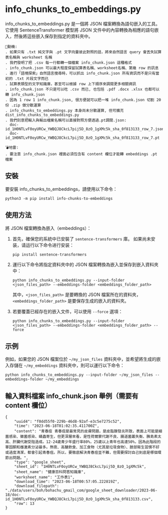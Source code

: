 # info_chunks_to_embeddings.py
info_chunks_to_embeddings.py 是一個將 JSON 檔案轉換為語句嵌入的工具。它使用 SentenceTransformer 模型將 JSON 文件中的內容轉換為相應的語句嵌入，然後將這些嵌入保存到指定的資料夾中。

```
🐔動機: 
. 如果只有 .txt 純文字與 .pt 文字向量彼此對照的話，將來自然語言 query 會丟失試算表名稱與 worksheet 名稱
. 我們發明了把 .csv 每一行都轉一個檔案 info_chunk.json 這種格式
. info_chunk.json 可以最大程度保留試算表名稱、worksheet名稱、第幾 row 的訊息
. 進行「語境探索」自然語言搜尋時，可以抓出 info_chunk.json 所有資訊而不是只有當初的 .txt 片段文字而已
. 試算表類型的文字知識庫，甚至可以根據 row 上下順序來調閱更多相關資訊
. info_chunk.json 不只是可以吃 .csv 而已, 也包括 .pdf .docx .xlsx 也都可以轉 info_chunk.json
. 因為 1 row 1 info_chunk.json, 很方便就可以把一堆 info_chunk.json 切割 20 份 .zip 做分散運算
. info_chunks_to_embeddings.py 本身尚未分散運算, 但可擴充 dist_info_chunks_to_embeddings.py
. 我們刻意把輸入與輸出檔案名稱可以直接對照方便透過.pt調閱.json:
  doc-id_1H0NTLvF0oyURCw_YWBQJ8CkcL7pij5D_8zO_1gXMc5k_sha_0f813133_row_7.json
  doc-id_1H0NTLvF0oyURCw_YWBQJ8CkcL7pij5D_8zO_1gXMc5k_sha_0f813133_row_7.pt

💣地雷: 
. 要注意 info_chunk.json 裡面必須包含有 content 欄位才能轉 embeddings .pt 檔案
```

## 安裝
要安裝 info_chunks_to_embeddings，請使用以下命令：
```
python3 -m pip install info-chunks-to-embeddings
```

## 使用方法
將 JSON 檔案轉換為嵌入（embeddings）：
1. 首先，確保您的系統中已安裝了 `sentence-transformers` 庫。 如果尚未安装，请运行以下命令进行安装：
   ```
   pip install sentence-transformers
   ```
2. 運行以下命令將指定資料夾中的 JSON 檔案轉換為嵌入並保存到嵌入資料夾中：
   ```
   python info_chunks_to_embeddings.py --input-folder <json_files_path> --embeddings-folder <embeddings_folder_path>
   ```
   其中，`<json_files_path>` 是要轉換的 JSON 檔案所在的資料夾，`<embeddings_folder_path>` 是要保存生成的嵌入的資料夾。

3. 若要覆蓋已經存在的嵌入文件，可以使用 `--force` 選項：
   ```
   python info_chunks_to_embeddings.py --input-folder <json_files_path> --embeddings-folder <embeddings_folder_path> --force
   ```
   
## 示例
例如，如果您的 JSON 檔案位於 `~/my_json_files` 資料夾中，並希望將生成的嵌入存儲在 `~/my_embeddings` 資料夾中，則可以運行以下命令：
```
python info_chunks_to_embeddings.py --input-folder ~/my_json_files --embeddings-folder ~/my_embeddings
```

## 輸入資料檔案 info_chunk.json 舉例（需要有 content 欄位）
```
{
    "uuid4": "f0dd55f0-229b-46d8-92af-e3c5e7275c52",
    "time": "2023-06-18T01:02:35.411700Z",
    "content": "青春痘 青春痘是最常見的皮膚問題，是皮脂腺發炎所致，表面上可能是細菌感染、黴菌感染、蟎蟲寄生，但更深層來看，是性荷爾蒙代謝不良、腸道菌叢失衡、胰島素太高、肝臟代謝受阻造成。12-24歲青少年盛行率80%，25歲以上青年也高達50%，因為此階段的睪固酮和雌激素分泌最多。熬夜、高醣飲食、加工食物（尤其是垃圾食物）、臉部衛生習慣不好或過度清潔，都會引起青春痘。所以，要徹底解決青春痘並不難，但需要探討自己到底是哪個環節出問題。",
    "type": "google_sheet",
    "sheet_id": "1H0NTLvF0oyURCw_YWBQJ8CkcL7pij5D_8zO_1gXMc5k",
    "sheet_name": "健康百科問答知識庫",
    "worksheet_name": "工作表1",
    "download_time": "2023-06-18T00:57:05.222819Z",
    "download_filepath": "./data/users/boh/bohachu_gmail_com/google_sheet_downloader/2023-06-18/doc-id_1H0NTLvF0oyURCw_YWBQJ8CkcL7pij5D_8zO_1gXMc5k_sha_0f813133.csv",
    "row": 13
}
```